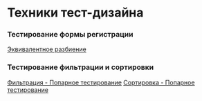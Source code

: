 # Техники тест-дизайна
### Тестирование формы регистрации 
[Эквивалентное разбиение](https://docs.google.com/spreadsheets/d/1wrNobpE6cw-2n2KSRMa8pO67OHEjQzBJs3RMImjRP8c/edit?usp=sharing)
### Тестирование фильтрации и сортировки 
[Фильтрация - Попарное тестирование](https://docs.google.com/document/d/1jabHJz_DUHE9SBAcUGCpVhp2qIzaK8A_v5lxn8DXa3M/edit?usp=sharing)
[Сортировка - Попарное тестирование](https://docs.google.com/document/d/1lK3dWpnTuWLTgHXs3Muvye_8rvPStcLgyFAKKud37tw/edit?usp=sharing)
